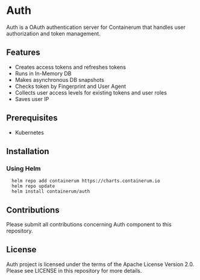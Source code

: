 # Auth 
Auth is a OAuth authentication server for Containerum that handles user authorization and token management.

## Features
* Creates access tokens and refreshes tokens
* Runs in In-Memory DB
* Makes asynchronous DB snapshots
* Checks token by Fingerprint and User Agent
* Collects user access levels for existing tokens and user roles
* Saves user IP

## Prerequisites
* Kubernetes

## Installation

### Using Helm

```
  helm repo add containerum https://charts.containerum.io
  helm repo update
  helm install containerum/auth
```

## Contributions
Please submit all contributions concerning Auth component to this repository.

## License
Auth project is licensed under the terms of the Apache License Version 2.0. Please see LICENSE in this repository for more details.
